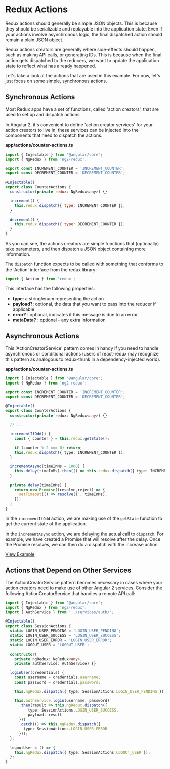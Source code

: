 # Redux Actions

Redux actions should generally be simple JSON objects. This is because
they should be serializable and replayable into the application state. Even if
your actions involve asynchronous logic, the final dispatched action should 
remain a plain JSON object.

Redux actions creators are generally where side-effects should happen, such as
making API calls, or generating IDs. This is because when the final action gets
dispatched to the reducers, we want to update the application state to reflect
what has already happened.

Let's take a look at the actions that are used in this example. For now, let's
just focus on some simple, synchronous actions.

## Synchronous Actions

Most Redux apps have a set of functions, called 'action creators', that are
used to set up and dispatch actions.

In Angular 2, it's convenient to define 'action creator services' for your
action creators to live in; these services can be injected into the components
that need to dispatch the actions.

__app/actions/counter-actions.ts__
```javascript
import { Injectable } from '@angular/core';
import { NgRedux } from 'ng2-redux';

export const INCREMENT_COUNTER = 'INCREMENT_COUNTER';
export const DECREMENT_COUNTER = 'DECREMENT_COUNTER';

@Injectable()
export class CounterActions {
  constructor(private redux: NgRedux<any>) {}

  increment() {
    this.redux.dispatch({ type: INCREMENT_COUNTER });
  }

  decrement() {
    this.redux.dispatch({ type: DECREMENT_COUNTER });
  }
}
```

As you can see, the actions creators are simple functions that (optionally)
take parameters, and then dispatch a JSON object containing more information.

The `dispatch` function expects to be called with something that conforms to
the 'Action' interface from the redux library:

```typescript
import { Action } from 'redux';
```

This interface has the following properties:

* **type**: a string/enum representing the action
* **payload?**: optional, the data that you want to pass into the reducer if applicable
* **error?** : optional, indicates if this message is due to an error
* **metaData?** : optional - any extra information

## Asynchronous Actions

This 'ActionCreatorService' pattern comes in handy if you need to handle
asynchronous or conditional actions (users of react-redux may recognize this
pattern as analogous to redux-thunk in a dependency-injected world).

__app/actions/counter-actions.ts__
```typescript
import { Injectable } from '@angular/core';
import { NgRedux } from 'ng2-redux';

export const INCREMENT_COUNTER = 'INCREMENT_COUNTER';
export const DECREMENT_COUNTER = 'DECREMENT_COUNTER';

@Injectable()
export class CounterActions {
  constructor(private redux: NgRedux<any>) {}

  // ...

  incrementIfOdd() {
    const { counter } = this.redux.getState();

    if (counter % 2 === 0) return;
    this.redux.dispatch({ type: INCREMENT_COUNTER });
  }

  incrementAsync(timeInMs = 1000) {
    this.delay(timeInMs).then(() => this.redux.dispatch({ type: INCREMENT_COUNTER }));
  }

  private delay(timeInMs) {
    return new Promise((resolve,reject) => {
      setTimeout(() => resolve() , timeInMs);
    });
  }
}
```

In the `incrementIfOdd` action, we are making use of the `getState` function to
get the current state of the application.

In the `incrementAsync` action, we are delaying the actual call to `dispatch`.
For example, we have created a Promise that will resolve after the delay. Once
the Promise resolves, we can then do a dispatch with the increase action.

[View Example](https://plnkr.co/edit/Ck0SngT4GKWVdv4MSevs?p=preview)

## Actions that Depend on Other Services

The ActionCreatorService pattern becomes necessary in cases where your action
creators need to make use of other Angular 2 services. Consider the following
ActionCreatorService that handles a remote API call:

```typescript
import { Injectable } from '@angular/core';
import { NgRedux } from 'ng2-redux';
import { AuthService } from '../services/auth/';

@Injectable()
export class SessionActions {
  static LOGIN_USER_PENDING = 'LOGIN_USER_PENDING';
  static LOGIN_USER_SUCCESS = 'LOGIN_USER_SUCCESS';
  static LOGIN_USER_ERROR = 'LOGIN_USER_ERROR';
  static LOGOUT_USER = 'LOGOUT_USER';

  constructor(
    private ngRedux: NgRedux<any>,
    private authService: AuthService) {}

  loginUser(credentials) {
    const username = credentials.username;
    const password = credentials.password;

    this.ngRedux.dispatch({ type: SessionActions.LOGIN_USER_PENDING });

    this.authService.login(username, password)
      .then(result => this.ngRedux.dispatch({
          type: SessionActions.LOGIN_USER_SUCCESS,
          payload: result
      }))
      .catch(() => this.ngRedux.dispatch({
        type: SessionActions.LOGIN_USER_ERROR
      }));
  };

  logoutUser = () => {
    this.ngRedux.dispatch({ type: SessionActions.LOGOUT_USER });
  };
}
```
